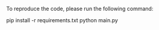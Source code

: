 To reproduce the code, please run the following command:

pip install -r requirements.txt
python main.py
